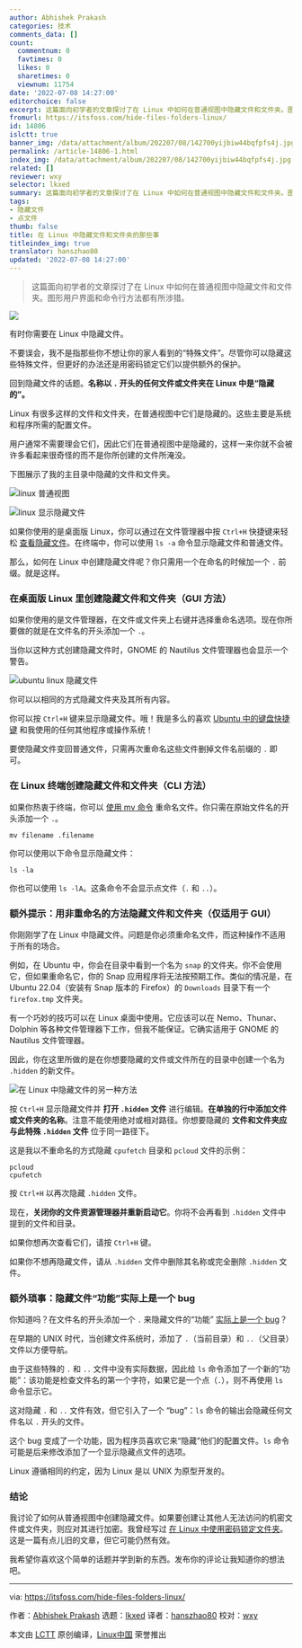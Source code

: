 ```yaml
---
author: Abhishek Prakash
categories: 技术
comments_data: []
count:
  commentnum: 0
  favtimes: 0
  likes: 0
  sharetimes: 0
  viewnum: 11754
date: '2022-07-08 14:27:00'
editorchoice: false
excerpt: 这篇面向初学者的文章探讨了在 Linux 中如何在普通视图中隐藏文件和文件夹。图形用户界面和命令行方法都有所涉猎。
fromurl: https://itsfoss.com/hide-files-folders-linux/
id: 14806
islctt: true
banner_img: /data/attachment/album/202207/08/142700yijbiw44bqfpfs4j.jpg
permalink: /article-14806-1.html
index_img: /data/attachment/album/202207/08/142700yijbiw44bqfpfs4j.jpg.thumb.jpg
related: []
reviewer: wxy
selector: lkxed
summary: 这篇面向初学者的文章探讨了在 Linux 中如何在普通视图中隐藏文件和文件夹。图形用户界面和命令行方法都有所涉猎。
tags:
- 隐藏文件
- 点文件
thumb: false
title: 在 Linux 中隐藏文件和文件夹的那些事
titleindex_img: true
translator: hanszhao80
updated: '2022-07-08 14:27:00'
---
```



> 
> 这篇面向初学者的文章探讨了在 Linux 中如何在普通视图中隐藏文件和文件夹。图形用户界面和命令行方法都有所涉猎。
> 
> 
> 


![](/data/attachment/album/202207/08/142700yijbiw44bqfpfs4j.jpg)


有时你需要在 Linux 中隐藏文件。


不要误会，我不是指那些你不想让你的家人看到的“特殊文件”。尽管你可以隐藏这些特殊文件，但更好的办法还是用密码锁定它们以提供额外的保护。


回到隐藏文件的话题。**名称以 `.` 开头的任何文件或文件夹在 Linux 中是“隐藏的”。**


Linux 有很多这样的文件和文件夹，在普通视图中它们是隐藏的。这些主要是系统和程序所需的配置文件。


用户通常不需要理会它们，因此它们在普通视图中是隐藏的，这样一来你就不会被许多看起来很奇怪的而不是你所创建的文件所淹没。


下图展示了我的主目录中隐藏的文件和文件夹。


![linux 普通视图](/data/attachment/album/202207/08/143102xlygupolm6gmemmn.png)


![linux 显示隐藏文件](/data/attachment/album/202207/08/143103ibb0qtcmrv5715hc.png)


如果你使用的是桌面版 Linux，你可以通过在文件管理器中按 `Ctrl+H` 快捷键来轻松 [查看隐藏文件](https://itsfoss.com/hide-folders-and-show-hidden-files-in-ubuntu-beginner-trick/)。在终端中，你可以使用 `ls -a` 命令显示隐藏文件和普通文件。


那么，如何在 Linux 中创建隐藏文件呢？你只需用一个在命名的时候加一个 `.` 前缀。就是这样。


### 在桌面版 Linux 里创建隐藏文件和文件夹（GUI 方法）


如果你使用的是文件管理器，在文件或文件夹上右键并选择重命名选项。现在你所要做的就是在文件名的开头添加一个 `.`。


当你以这种方式创建隐藏文件时，GNOME 的 Nautilus 文件管理器也会显示一个警告。


![ubuntu linux 隐藏文件](/data/attachment/album/202207/08/143103gbuwb9b3y9js5ok3.png)


你可以以相同的方式隐藏文件夹及其所有内容。


你可以按 `Ctrl+H` 键来显示隐藏文件。哦！我是多么的喜欢 [Ubuntu 中的键盘快捷键](https://itsfoss.com/ubuntu-shortcuts/) 和我使用的任何其他程序或操作系统！


要使隐藏文件变回普通文件，只需再次重命名这些文件删掉文件名前缀的 `.` 即可。


### 在 Linux 终端创建隐藏文件和文件夹（CLI 方法）


如果你热衷于终端，你可以 [使用 mv 命令](https://linuxhandbook.com/mv-command/) 重命名文件。你只需在原始文件名的开头添加一个 `.`。



```
mv filename .filename

```

你可以使用以下命令显示隐藏文件：



```
ls -la

```

你也可以使用 `ls -lA`。这条命令不会显示点文件（`.` 和 `..`）。


### 额外提示：用非重命名的方法隐藏文件和文件夹（仅适用于 GUI）


你刚刚学了在 Linux 中隐藏文件。问题是你必须重命名文件，而这种操作不适用于所有的场合。


例如，在 Ubuntu 中，你会在目录中看到一个名为 `snap` 的文件夹。你不会使用它，但如果重命名它，你的 Snap 应用程序将无法按预期工作。类似的情况是，在 Ubuntu 22.04（安装有 Snap 版本的 Firefox）的 `Downloads` 目录下有一个 `firefox.tmp` 文件夹。


有一个巧妙的技巧可以在 Linux 桌面中使用。它应该可以在 Nemo、Thunar、Dolphin 等各种文件管理器下工作，但我不能保证。它确实适用于 GNOME 的 Nautilus 文件管理器。


因此，你在这里所做的是在你想要隐藏的文件或文件所在的目录中创建一个名为 `.hidden` 的新文件。


![在 Linux 中隐藏文件的另一种方法](/data/attachment/album/202207/08/143103mbhjwgooufjhbzzu.png)


按 `Ctrl+H` 显示隐藏文件并 **打开 `.hidden` 文件** 进行编辑。**在单独的行中添加文件或文件夹的名称**。注意不能使用绝对或相对路径。你想要隐藏的 **文件和文件夹应与此特殊 `.hidden` 文件** 位于同一路径下。


这是我以不重命名的方式隐藏 `cpufetch` 目录和 `pcloud` 文件的示例：



```
pcloud
cpufetch

```

按 `Ctrl+H` 以再次隐藏 `.hidden` 文件。


现在，**关闭你的文件资源管理器并重新启动它**。你将不会再看到 `.hidden` 文件中提到的文件和目录。


如果你想再次查看它们，请按 `Ctrl+H` 键。


如果你不想再隐藏文件，请从 `.hidden` 文件中删除其名称或完全删除 `.hidden` 文件。


### 额外琐事：隐藏文件“功能”实际上是一个 bug


你知道吗？在文件名的开头添加一个 `.` 来隐藏文件的“功能” [实际上是一个 bug](https://linux-audit.com/linux-history-how-dot-files-became-hidden-files/)？


在早期的 UNIX 时代，当创建文件系统时，添加了 `.`（当前目录）和 `..`（父目录）文件以方便导航。


由于这些特殊的 `.` 和 `..` 文件中没有实际数据，因此给 `ls` 命令添加了一个新的“功能”：该功能是检查文件名的第一个字符，如果它是一个点（`.`），则不再使用 `ls` 命令显示它。


这对隐藏 `.` 和 `..` 文件有效，但它引入了一个 “bug”：`ls` 命令的输出会隐藏任何文件名以 `.` 开头的文件。


这个 bug 变成了一个功能，因为程序员喜欢它来“隐藏”他们的配置文件。`ls` 命令可能是后来修改添加了一个显示隐藏点文件的选项。


Linux 遵循相同的约定，因为 Linux 是以 UNIX 为原型开发的。


### 结论


我讨论了如何从普通视图中创建隐藏文件。如果要创建让其他人无法访问的机密文件或文件夹，则应对其进行加密。我曾经写过 [在 Linux 中使用密码锁定文件夹](https://itsfoss.com/password-protect-folder-linux/)。这是一篇有点儿旧的文章，但它可能仍然有效。


我希望你喜欢这个简单的话题并学到新的东西。发布你的评论让我知道你的想法吧。




---


via: <https://itsfoss.com/hide-files-folders-linux/>


作者：[Abhishek Prakash](https://itsfoss.com/author/abhishek/) 选题：[lkxed](https://github.com/lkxed) 译者：[hanszhao80](https://github.com/hanszhao80) 校对：[wxy](https://github.com/wxy)


本文由 [LCTT](https://github.com/LCTT/TranslateProject) 原创编译，[Linux中国](https://linux.cn/) 荣誉推出